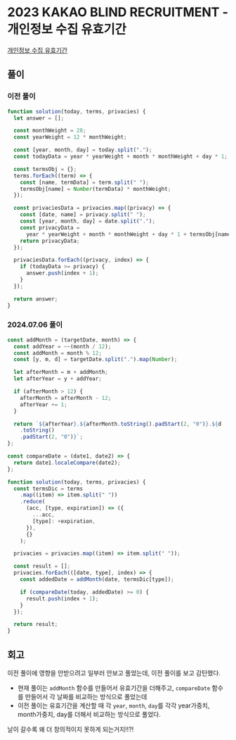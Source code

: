 # 2023 KAKAO BLIND RECRUITMENT - 개인정보 수집 유효기간

[개인정보 수집 유효기간](https://school.programmers.co.kr/learn/courses/30/lessons/150370)

## 풀이

### 이전 풀이

```javascript
function solution(today, terms, privacies) {
  let answer = [];

  const monthWeight = 28;
  const yearWeight = 12 * monthWeight;

  const [year, month, day] = today.split(".");
  const todayData = year * yearWeight + month * monthWeight + day * 1;

  const termsObj = {};
  terms.forEach((term) => {
    const [name, termData] = term.split(" ");
    termsObj[name] = Number(termData) * monthWeight;
  });

  const privaciesData = privacies.map((privacy) => {
    const [date, name] = privacy.split(" ");
    const [year, month, day] = date.split(".");
    const privacyData =
      year * yearWeight + month * monthWeight + day * 1 + termsObj[name];
    return privacyData;
  });

  privaciesData.forEach((privacy, index) => {
    if (todayData >= privacy) {
      answer.push(index + 1);
    }
  });

  return answer;
}
```

### 2024.07.06 풀이

```javascript
const addMonth = (targetDate, month) => {
  const addYear = ~~(month / 12);
  const addMonth = month % 12;
  const [y, m, d] = targetDate.split(".").map(Number);

  let afterMonth = m + addMonth;
  let afterYear = y + addYear;

  if (afterMonth > 12) {
    afterMonth = afterMonth - 12;
    afterYear += 1;
  }

  return `${afterYear}.${afterMonth.toString().padStart(2, "0")}.${d
    .toString()
    .padStart(2, "0")}`;
};

const compareDate = (date1, date2) => {
  return date1.localeCompare(date2);
};

function solution(today, terms, privacies) {
  const termsDic = terms
    .map((item) => item.split(" "))
    .reduce(
      (acc, [type, expiration]) => ({
        ...acc,
        [type]: +expiration,
      }),
      {}
    );

  privacies = privacies.map((item) => item.split(" "));

  const result = [];
  privacies.forEach(([date, type], index) => {
    const addedDate = addMonth(date, termsDic[type]);

    if (compareDate(today, addedDate) >= 0) {
      result.push(index + 1);
    }
  });

  return result;
}
```

## 회고

이전 풀이에 영향을 안받으려고 일부러 안보고 풀었는데, 이전 풀이를 보고 감탄했다.

- 현재 풀이는 `addMonth` 함수를 만들어서 유효기간을 더해주고, `compareDate` 함수를 만들어서 각 날짜를 비교하는 방식으로 풀었는데
- 이전 풀이는 유효기간을 계산할 때 각 `year`, `month`, `day`를 각각 year가중치, month가중치, day를 더해서 비교하는 방식으로 풀었다.

날이 갈수록 왜 더 창의적이지 못하게 되는거지!!?!

